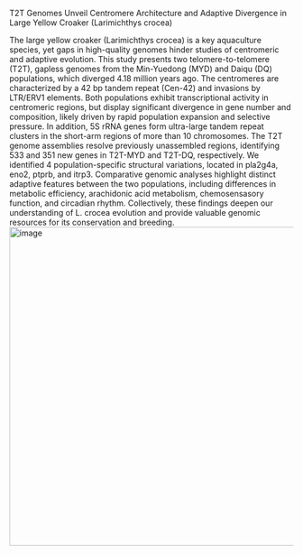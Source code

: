T2T Genomes Unveil Centromere Architecture and Adaptive Divergence in Large Yellow Croaker (Larimichthys crocea)


The large yellow croaker (Larimichthys crocea) is a key aquaculture species, yet gaps in high-quality genomes hinder studies of centromeric and adaptive evolution. This study presents two telomere-to-telomere (T2T), gapless genomes from the Min-Yuedong (MYD) and Daiqu (DQ) populations, which diverged 4.18 million years ago. The centromeres are characterized by a 42 bp tandem repeat (Cen-42) and invasions by LTR/ERV1 elements. Both populations exhibit transcriptional activity in centromeric regions, but display significant divergence in gene number and composition, likely driven by rapid population expansion and selective pressure. In addition, 5S rRNA genes form ultra-large tandem repeat clusters in the short-arm regions of more than 10 chromosomes. The T2T genome assemblies resolve previously unassembled regions, identifying 533 and 351 new genes in T2T-MYD and T2T-DQ, respectively. We identified 4 population-specific structural variations, located in pla2g4a, eno2, ptprb, and itrp3. Comparative genomic analyses highlight distinct adaptive features between the two populations, including differences in metabolic efficiency, arachidonic acid metabolism, chemosensasory function, and circadian rhythm. Collectively, these findings deepen our understanding of L. crocea evolution and provide valuable genomic resources for its conservation and breeding.
<img width="540" height="565" alt="image" src="https://github.com/user-attachments/assets/a6f65fb1-2108-48ed-97c7-18c7df3447a0" />
